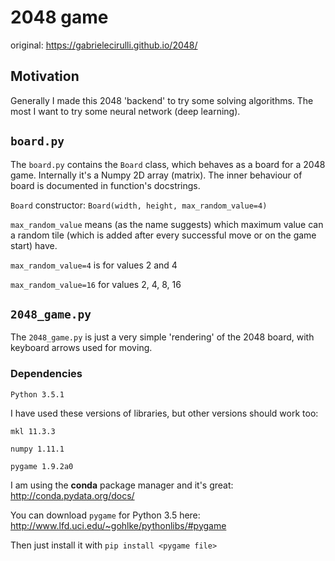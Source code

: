# 2048 game

original: https://gabrielecirulli.github.io/2048/

## Motivation

Generally I made this 2048 'backend' to try some solving algorithms. The most I want to try some neural network (deep learning).

## `board.py`

The `board.py` contains the `Board` class, which behaves as a board for a 2048 game. Internally it's a Numpy 2D array (matrix).
The inner behaviour of board is documented in function's docstrings.

`Board` constructor: `Board(width, height, max_random_value=4)`

`max_random_value` means (as the name suggests) which maximum value can a random tile (which is added after every successful move
or on the game start) have.

`max_random_value=4` is for values 2 and 4

`max_random_value=16` for values 2, 4, 8, 16

## `2048_game.py`

The `2048_game.py` is just a very simple 'rendering' of the 2048 board, with keyboard arrows used for moving.

### Dependencies

`Python 3.5.1`

I have used these versions of libraries, but other versions should work too:

`mkl 11.3.3`

`numpy 1.11.1`

`pygame 1.9.2a0`

I am using the **conda** package manager and it's great: http://conda.pydata.org/docs/

You can download `pygame` for Python 3.5 here: http://www.lfd.uci.edu/~gohlke/pythonlibs/#pygame

Then just install it with `pip install <pygame file>`

